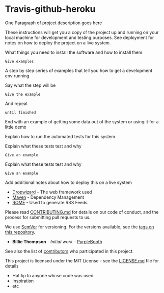 # Travis-github-heroku

One Paragraph of project description goes here


These instructions will get you a copy of the project up and running on your local machine for development and testing purposes. See deployment for notes on how to deploy the project on a live system.


What things you need to install the software and how to install them

```
Give examples
```


A step by step series of examples that tell you how to get a development env running

Say what the step will be

```
Give the example
```

And repeat

```
until finished
```

End with an example of getting some data out of the system or using it for a little demo


Explain how to run the automated tests for this system


Explain what these tests test and why

```
Give an example
```


Explain what these tests test and why

```
Give an example
```


Add additional notes about how to deploy this on a live system


* [Dropwizard](http://www.dropwizard.io/1.0.2/docs/) - The web framework used
* [Maven](https://maven.apache.org/) - Dependency Management
* [ROME](https://rometools.github.io/rome/) - Used to generate RSS Feeds


Please read [CONTRIBUTING.md](https://gist.github.com/PurpleBooth/b24679402957c63ec426) for details on our code of conduct, and the process for submitting pull requests to us.


We use [SemVer](http://semver.org/) for versioning. For the versions available, see the [tags on this repository](https://github.com/your/project/tags).


* **Billie Thompson** - *Initial work* - [PurpleBooth](https://github.com/PurpleBooth)

See also the list of [contributors](https://github.com/your/project/contributors) who participated in this project.


This project is licensed under the MIT License - see the [LICENSE.md](LICENSE.md) file for details


* Hat tip to anyone whose code was used
* Inspiration
* etc
